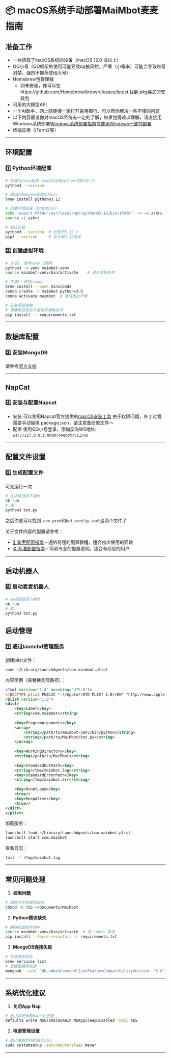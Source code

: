 # 📦 macOS系统手动部署MaiMbot麦麦指南

## 准备工作

- 一台搭载了macOS系统的设备（macOS 12.0 或以上）
- QQ小号（QQ框架的使用可能导致qq被风控，严重（小概率）可能会导致账号封禁，强烈不推荐使用大号）
- Homebrew包管理器
    - 如未安装，你可以在https://github.com/Homebrew/brew/releases/latest 找到.pkg格式的安装包
- 可用的大模型API
- 一个AI助手，网上随便搜一家打开来用都行，可以帮你解决一些不懂的问题
- 以下内容假设你对macOS系统有一定的了解，如果觉得难以理解，请直接用Windows系统部署[Windows系统部署指南](./manual_deploy_windows.md)或[使用Windows一键包部署](https://github.com/MaiM-with-u/MaiBot/releases/tag/EasyInstall-windows)
- 终端应用（iTerm2等）

---

## 环境配置

### 1️⃣ **Python环境配置**

```bash
# 检查Python版本（macOS自带python可能为2.7）
python3 --version

# 通过Homebrew安装Python
brew install python@3.12

# 设置环境变量（如使用zsh）
echo 'export PATH="/usr/local/opt/python@3.12/bin:$PATH"' >> ~/.zshrc
source ~/.zshrc

# 验证安装
python3 --version  # 应显示3.12.x
pip3 --version     # 应关联3.12版本
```

### 2️⃣ **创建虚拟环境**

```bash
# 方法1：使用venv（推荐）
python3 -m venv maimbot-venv
source maimbot-venv/bin/activate    # 激活虚拟环境

# 方法2：使用conda
brew install --cask miniconda
conda create -n maimbot python=3.9
conda activate maimbot  # 激活虚拟环境

# 安装项目依赖
# 请确保已经进入虚拟环境再执行
pip install -r requirements.txt
```

---

## 数据库配置

### 3️⃣ **安装MongoDB**

请参考[官方文档](https://www.mongodb.com/zh-cn/docs/manual/tutorial/install-mongodb-on-os-x/#install-mongodb-community-edition)

---

## NapCat

### 4️⃣ **安装与配置Napcat**
- 安装
可以使用Napcat官方提供的[macOS安装工具](https://github.com/NapNeko/NapCat-Mac-Installer/releases/)
由于权限问题，补丁过程需要手动替换 package.json，请注意备份原文件～
- 配置
使用QQ小号登录，添加反向WS地址: `ws://127.0.0.1:8080/onebot/v11/ws`

---

## 配置文件设置

### 5️⃣ **生成配置文件**
可先运行一次
```bash
# 在项目目录下操作
nb run
# 或
python3 bot.py
```

之后你就可以找到`.env.prod`和`bot_config.toml`这两个文件了

关于文件内容的配置请参考：
- [🎀 新手配置指南](./installation_cute.md) - 通俗易懂的配置教程，适合初次使用的猫娘
- [⚙️ 标准配置指南](./installation_standard.md) - 简明专业的配置说明，适合有经验的用户


---

## 启动机器人

### 6️⃣ **启动麦麦机器人**

```bash
# 在项目目录下操作
nb run
# 或
python3 bot.py
```

## 启动管理

### 7️⃣ **通过launchd管理服务**

创建plist文件：

```bash
nano ~/Library/LaunchAgents/com.maimbot.plist
```

内容示例（需替换实际路径）：

```xml
<?xml version="1.0" encoding="UTF-8"?>
<!DOCTYPE plist PUBLIC "-//Apple//DTD PLIST 1.0//EN" "http://www.apple.com/DTDs/PropertyList-1.0.dtd">
<plist version="1.0">
<dict>
    <key>Label</key>
    <string>com.maimbot</string>
    
    <key>ProgramArguments</key>
    <array>
        <string>/path/to/maimbot-venv/bin/python</string>
        <string>/path/to/MaiMbot/bot.py</string>
    </array>
    
    <key>WorkingDirectory</key>
    <string>/path/to/MaiMbot</string>
    
    <key>StandardOutPath</key>
    <string>/tmp/maimbot.log</string>
    <key>StandardErrorPath</key>
    <string>/tmp/maimbot.err</string>
    
    <key>RunAtLoad</key>
    <true/>
    <key>KeepAlive</key>
    <true/>
</dict>
</plist>
```

加载服务：

```bash
launchctl load ~/Library/LaunchAgents/com.maimbot.plist
launchctl start com.maimbot
```

查看日志：

```bash
tail -f /tmp/maimbot.log
```

---

## 常见问题处理

1. **权限问题**
```bash
# 遇到文件权限错误时
chmod -R 755 ~/Documents/MaiMbot
```

2. **Python模块缺失**
```bash
# 确保在虚拟环境中
source maimbot-venv/bin/activate  # 或 conda 激活
pip install --force-reinstall -r requirements.txt
```

3. **MongoDB连接失败**
```bash
# 检查服务状态
brew services list
# 重置数据库权限
mongosh --eval "db.adminCommand({setFeatureCompatibilityVersion: '5.0'})"
```

---

## 系统优化建议

1. **关闭App Nap**
```bash
# 防止系统休眠NapCat进程
defaults write NSGlobalDomain NSAppSleepDisabled -bool YES
```

2. **电源管理设置**
```bash
# 防止睡眠影响机器人运行
sudo systemsetup -setcomputersleep Never
```

---
